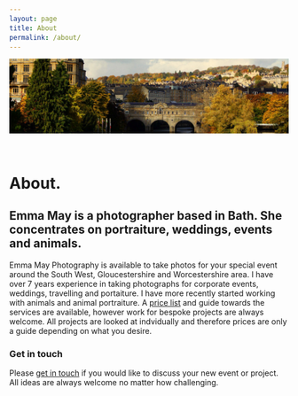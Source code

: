 ```yaml
---
layout: page
title: About
permalink: /about/
---
```


![Picturesque Photo of Pulteney Bridge, UK](/assets/img/bath-header.jpg "Picturesque Photo of Pulteney Bridge, UK")

<br>

# About.

## **Emma May** is a photographer based in Bath. She concentrates on portraiture, weddings, events and animals.

Emma May Photography is available to take photos for your special event around the South West, Gloucestershire and Worcestershire area. I have over 7 years experience in taking photographs for corporate events, weddings, travelling and portaiture. I have more recently started working with animals and animal portraiture.
A [price list](/services) and guide towards the services are available, however work for bespoke projects are always welcome. All projects are looked at indvidually and therefore prices are only a guide depending on what you desire.

### Get in touch 

Please [get in touch](/contact) if you would like to discuss your new event or project. All ideas are always welcome no matter how challenging. 

<br>
